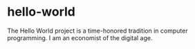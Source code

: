 # hello-world
The Hello World project is a time-honored tradition in computer programming.
I am an economist of the digital age.
